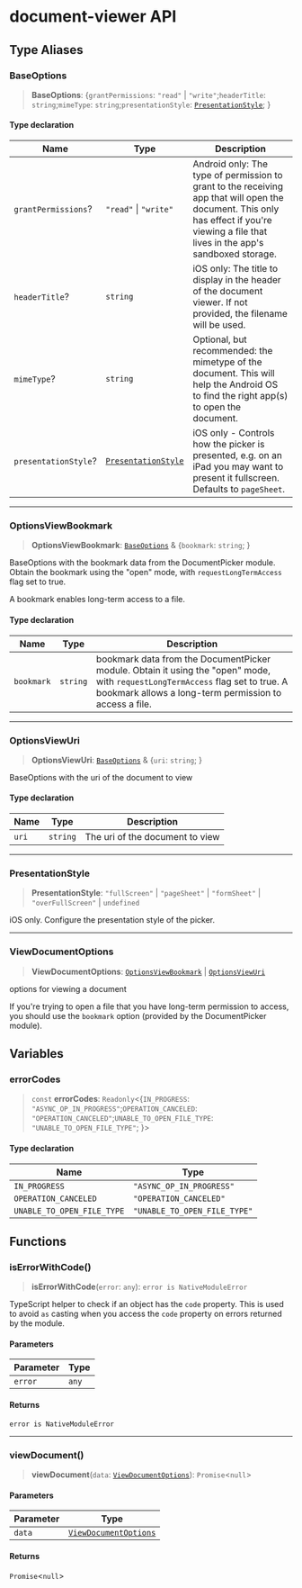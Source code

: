 # document-viewer API

## Type Aliases

### BaseOptions

> **BaseOptions**: \{`grantPermissions`: `"read"` \| `"write"`;`headerTitle`: `string`;`mimeType`: `string`;`presentationStyle`: [`PresentationStyle`](index.md#presentationstyle); \}

#### Type declaration

| Name | Type | Description |
| ------ | ------ | ------ |
| `grantPermissions`? | `"read"` \| `"write"` | Android only: The type of permission to grant to the receiving app that will open the document. This only has effect if you're viewing a file that lives in the app's sandboxed storage. |
| `headerTitle`? | `string` | iOS only: The title to display in the header of the document viewer. If not provided, the filename will be used. |
| `mimeType`? | `string` | Optional, but recommended: the mimetype of the document. This will help the Android OS to find the right app(s) to open the document. |
| `presentationStyle`? | [`PresentationStyle`](index.md#presentationstyle) | iOS only - Controls how the picker is presented, e.g. on an iPad you may want to present it fullscreen. Defaults to `pageSheet`. |

***

### OptionsViewBookmark

> **OptionsViewBookmark**: [`BaseOptions`](index.md#baseoptions) & \{`bookmark`: `string`; \}

BaseOptions with the bookmark data from the DocumentPicker module. Obtain the bookmark using the "open" mode, with `requestLongTermAccess` flag set to true.

A bookmark enables long-term access to a file.

#### Type declaration

| Name | Type | Description |
| ------ | ------ | ------ |
| `bookmark` | `string` | bookmark data from the DocumentPicker module. Obtain it using the "open" mode, with `requestLongTermAccess` flag set to true. A bookmark allows a long-term permission to access a file. |

***

### OptionsViewUri

> **OptionsViewUri**: [`BaseOptions`](index.md#baseoptions) & \{`uri`: `string`; \}

BaseOptions with the uri of the document to view

#### Type declaration

| Name | Type | Description |
| ------ | ------ | ------ |
| `uri` | `string` | The uri of the document to view |

***

### PresentationStyle

> **PresentationStyle**: `"fullScreen"` \| `"pageSheet"` \| `"formSheet"` \| `"overFullScreen"` \| `undefined`

iOS only. Configure the presentation style of the picker.

***

### ViewDocumentOptions

> **ViewDocumentOptions**: [`OptionsViewBookmark`](index.md#optionsviewbookmark) \| [`OptionsViewUri`](index.md#optionsviewuri)

options for viewing a document

If you're trying to open a file that you have long-term permission to access, you should use the `bookmark` option (provided by the DocumentPicker module).

## Variables

### errorCodes

> `const` **errorCodes**: `Readonly`\<\{`IN_PROGRESS`: `"ASYNC_OP_IN_PROGRESS"`;`OPERATION_CANCELED`: `"OPERATION_CANCELED"`;`UNABLE_TO_OPEN_FILE_TYPE`: `"UNABLE_TO_OPEN_FILE_TYPE"`; \}\>

#### Type declaration

| Name | Type |
| ------ | ------ |
| `IN_PROGRESS` | `"ASYNC_OP_IN_PROGRESS"` |
| `OPERATION_CANCELED` | `"OPERATION_CANCELED"` |
| `UNABLE_TO_OPEN_FILE_TYPE` | `"UNABLE_TO_OPEN_FILE_TYPE"` |

## Functions

### isErrorWithCode()

> **isErrorWithCode**(`error`: `any`): `error is NativeModuleError`

TypeScript helper to check if an object has the `code` property.
This is used to avoid `as` casting when you access the `code` property on errors returned by the module.

#### Parameters

| Parameter | Type |
| ------ | ------ |
| `error` | `any` |

#### Returns

`error is NativeModuleError`

***

### viewDocument()

> **viewDocument**(`data`: [`ViewDocumentOptions`](index.md#viewdocumentoptions)): `Promise`\<`null`\>

#### Parameters

| Parameter | Type |
| ------ | ------ |
| `data` | [`ViewDocumentOptions`](index.md#viewdocumentoptions) |

#### Returns

`Promise`\<`null`\>
